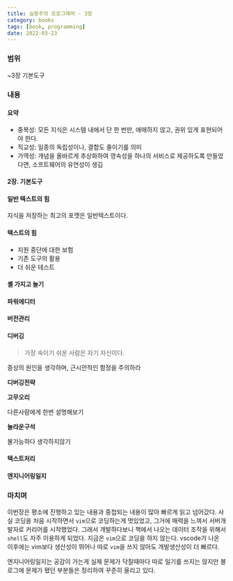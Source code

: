 ```yaml
---
title: 실용주의 프로그래머 - 3장
category: books
tags: [book, programming]
date: 2022-03-23
---
```


### 범위

~3장 기본도구

### 내용

#### **요약**

- 중복성: 모든 지식은 시스템 내에서 단 한 번만, 애매하지 않고, 권위 있게 표현되어야 한다.
- 직교성: 일종의 독립성이나, 결합도 줄이기를 의미
- 가역성: 개념을 올바르게 추상화하여 영속성을 하나의 서비스로 제공하도록 만들었다면, 소프트웨어의 유연성이 생김

#### 2장. 기본도구

#### 일반 텍스트의 힘

지식을 저장하는 최고의 포맷은 일반텍스트이다.

#### 텍스트의 힘

- 지원 중단에 대한 보험
- 기존 도구의 활용
- 더 쉬운 테스트

#### 셸 가지고 놀기

#### 파워에디터

#### 버전관리

#### 디버깅

> 가장 속이기 쉬운 사람은 자기 자신이다.

증상의 원인을 생각하며, 근시안적인 함정을 주의하라

**디버깅전략**

**고무오리**

다른사람에게 한번 설명해보기

**놀라운구석**

불가능하다 생각하지않기

#### 텍스트처리

#### 엔지니어링일지

### 마치며

이번장은 평소에 진행하고 있는 내용과 중첩되는 내용이 많아 빠르게 읽고 넘어갔다. 사실 코딩을 처음 시작하면서 `vim`으로 코딩하는게 멋있었고, 그거에 매력을 느껴서 서버개발자로 커리어를 시작했었다. 그래서 개발하다보니 책에서 나오는 데이터 조작을 위해서 `shell`도 자주 이용하게 되었다. 지금은 `vim`으로 코딩을 하지 않는다. vscode가 나온 이후에는 vim보다 생산성이 뛰어나 따로 `vim`을 쓰지 않아도 개발생산성이 더 빠르다.

엔지니어링일지는 공감이 가는게 실제 문제가 닥칠때마다 따로 일기를 쓰지는 않지만 블로그에 문제가 됐던 부분들은 정리하여 꾸준히 올리고 있다.
